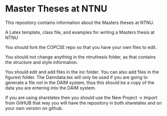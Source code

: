 # Master Theses at NTNU

This repository contains information about the Masters theses at NTNU.

A Latex template, class file, and examples for writing a Masters thesis at NTNU

You should fork the COPCSE repo so that you have your own files to edit.

You should not change anything in the ntnuthesis folder, as that contains the structure and style information.

You should edit and add files in the inc folder. You can also add files in the figures\ folder. The Daimdata.tex will only be used if you are going to generate a file not in the DAIM system, thus this should be a copy of the data you are entering into the DAIM system.

If you are using sharelatex then you should use the New Project -> Import from GitHUB that way you will have the repository in both sharelatex and on your own version on github.
